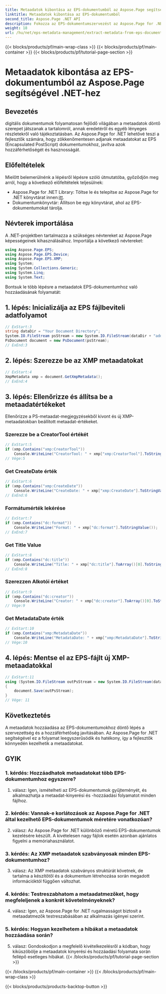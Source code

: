 ```yaml
---
title: Metaadatok kibontása az EPS-dokumentumból az Aspose.Page segítségével .NET-hez
linktitle: Metaadatok kibontása az EPS-dokumentumból
second_title: Aspose.Page .NET API
description: Fokozza az EPS-dokumentumszervezést az Aspose.Page for .NET segítségével. A metaadatok könnyed hozzáadása a jobb hozzáférhetőség és információ-visszakeresés érdekében.
weight: 18
url: /hu/net/eps-metadata-management/extract-metadata-from-eps-document/
---
```


{{< blocks/products/pf/main-wrap-class >}}
{{< blocks/products/pf/main-container >}}
{{< blocks/products/pf/tutorial-page-section >}}

# Metaadatok kibontása az EPS-dokumentumból az Aspose.Page segítségével .NET-hez

## Bevezetés

digitális dokumentumok folyamatosan fejlődő világában a metaadatok döntő szerepet játszanak a tartalomról, annak eredetéről és egyéb lényeges részletekről való tájékoztatásban. Az Aspose.Page for .NET lehetővé teszi a fejlesztők számára, hogy zökkenőmentesen adjanak metaadatokat az EPS (Encapsulated PostScript) dokumentumokhoz, javítva azok hozzáférhetőségét és hasznosságát.

## Előfeltételek

Mielőtt belemerülnénk a lépésről lépésre szóló útmutatóba, győződjön meg arról, hogy a következő előfeltételek teljesülnek:

-  Aspose.Page for .NET Library: Töltse le és telepítse az Aspose.Page for .NET könyvtárat innen:[itt](https://releases.aspose.com/page/net/).
- Dokumentumkönyvtár: Állítson be egy könyvtárat, ahol az EPS-dokumentumokat tárolja.

## Névterek importálása

A .NET-projektben tartalmazza a szükséges névtereket az Aspose.Page képességeinek kihasználásához. Importálja a következő névtereket:

```csharp
using Aspose.Page.EPS;
using Aspose.Page.EPS.Device;
using Aspose.Page.EPS.XMP;
using System;
using System.Collections.Generic;
using System.Linq;
using System.Text;
```

Bontsuk le több lépésre a metaadatok EPS-dokumentumhoz való hozzáadásának folyamatát:

## 1. lépés: Inicializálja az EPS fájlbeviteli adatfolyamot

```csharp
// ExStart:3
string dataDir = "Your Document Directory";
System.IO.FileStream psStream = new System.IO.FileStream(dataDir + "add_input.eps", System.IO.FileMode.Open, System.IO.FileAccess.Read);
PsDocument document = new PsDocument(psStream);
// ExEnd:3
```

## 2. lépés: Szerezze be az XMP metaadatokat

```csharp
// ExStart:4
XmpMetadata xmp = document.GetXmpMetadata();
// ExEnd:4
```

## 3. lépés: Ellenőrizze és állítsa be a metaadatértékeket

Ellenőrizze a PS-metaadat-megjegyzésekből kivont és új XMP-metaadatokban beállított metaadat-értékeket.

### Szerezze be a CreatorTool értékét

```csharp
// ExStart:5
if (xmp.Contains("xmp:CreatorTool"))
    Console.WriteLine("CreatorTool: " + xmp["xmp:CreatorTool"].ToStringValue());
// Vége:5
```

### Get CreateDate érték

```csharp
// ExStart:6
if (xmp.Contains("xmp:CreateDate"))
    Console.WriteLine("CreateDate: " + xmp["xmp:CreateDate"].ToStringValue());
// ExEnd:6
```

### Formátumérték lekérése

```csharp
// ExStart:7
if (xmp.Contains("dc:format"))
    Console.WriteLine("Format: " + xmp["dc:format"].ToStringValue());
// ExEnd:7
```

### Get Title Value

```csharp
// ExStart:8
if (xmp.Contains("dc:title"))
    Console.WriteLine("Title: " + xmp["dc:title"].ToArray()[0].ToStringValue());
// ExEnd:8
```

### Szerezzen Alkotói értéket

```csharp
// ExStart:9
if (xmp.Contains("dc:creator"))
    Console.WriteLine("Creator: " + xmp["dc:creator"].ToArray()[0].ToStringValue());
// Vége:9
```

### Get MetadataDate érték

```csharp
// ExStart:10
if (xmp.Contains("xmp:MetadataDate"))
    Console.WriteLine("MetadataDate: " + xmp["xmp:MetadataDate"].ToStringValue());
// Vége:10
```

## 4. lépés: Mentse el az EPS-fájlt új XMP-metaadatokkal

```csharp
// ExStart:11
using (System.IO.FileStream outPsStream = new System.IO.FileStream(dataDir + "add_output.eps", System.IO.FileMode.Create, System.IO.FileAccess.Write))
{
    document.Save(outPsStream);
}
// Vége: 11
```

## Következtetés

A metaadatok hozzáadása az EPS-dokumentumokhoz döntő lépés a szervezettség és a hozzáférhetőség javításában. Az Aspose.Page for .NET segítségével ez a folyamat leegyszerűsödik és hatékony, így a fejlesztők könnyedén kezelhetik a metaadatokat.

## GYIK

### 1. kérdés: Hozzáadhatok metaadatokat több EPS-dokumentumhoz egyszerre?

1. válasz: Igen, ismételheti az EPS-dokumentumok gyűjteményét, és alkalmazhatja a metaadat-kinyerési és -hozzáadási folyamatot minden fájlhoz.

### 2. kérdés: Vannak-e korlátozások az Aspose.Page for .NET által kezelhető EPS-dokumentumok méretére vonatkozóan?

2. válasz: Az Aspose.Page for .NET különböző méretű EPS-dokumentumok kezelésére készült. A kivételesen nagy fájlok esetén azonban ajánlatos figyelni a memóriahasználatot.

### 3. kérdés: Az XMP metaadatok szabványosak minden EPS-dokumentumhoz?

3. válasz: Az XMP metaadatok szabványos struktúrát követnek, de tartalma a készítőtől és a dokumentum létrehozása során megadott információktól függően változhat.

### 4. kérdés: Testreszabhatom a metaadatmezőket, hogy megfeleljenek a konkrét követelményeknek?

4. válasz: Igen, az Aspose.Page for .NET rugalmasságot biztosít a metaadatmezők testreszabásában az alkalmazás igényei szerint.

### 5. kérdés: Hogyan kezelhetem a hibákat a metaadatok hozzáadása során?

5. válasz: Gondoskodjon a megfelelő kivételkezelésről a kódban, hogy kiküszöbölje a metaadatok kinyerési és hozzáadási folyamata során fellépő esetleges hibákat.
{{< /blocks/products/pf/tutorial-page-section >}}

{{< /blocks/products/pf/main-container >}}
{{< /blocks/products/pf/main-wrap-class >}}

{{< blocks/products/products-backtop-button >}}

